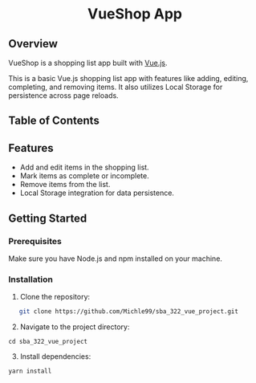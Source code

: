 <div>
    <h1 align="center">
        VueShop App
    </h1>
</div>

## Overview
VueShop is a shopping list app built with [Vue.js](https://vuejs.org).

This is a basic Vue.js shopping list app with features like adding, editing, completing, and removing items. It also utilizes Local Storage for persistence across page reloads.

## Table of Contents


## Features

- Add and edit items in the shopping list.
- Mark items as complete or incomplete.
- Remove items from the list.
- Local Storage integration for data persistence.

## Getting Started

### Prerequisites

Make sure you have Node.js and npm installed on your machine.

### Installation

1. Clone the repository:

```bash
   git clone https://github.com/Michle99/sba_322_vue_project.git
```

2. Navigate to the project directory:

```
cd sba_322_vue_project
```

3. Install dependencies:

```
yarn install
```
